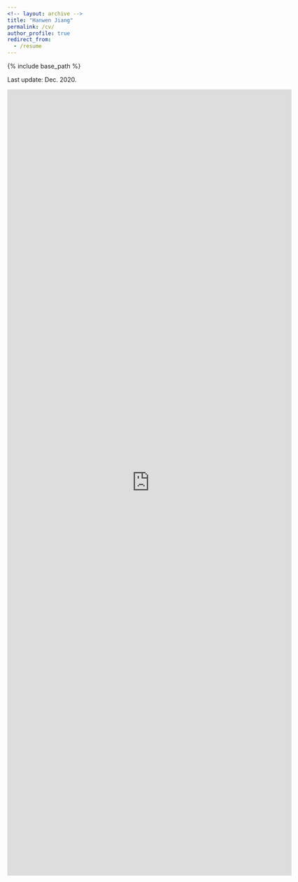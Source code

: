 ```yaml
---
<!-- layout: archive -->
title: "Hanwen Jiang"
permalink: /cv/
author_profile: true
redirect_from:
  - /resume
---
```


{% include base_path %}

Last update: Dec. 2020.

<embed src="https://hwjiang1510.github.io/files/CV_hw_1.pdf" width="650" height="1800" type='application/pdf'>